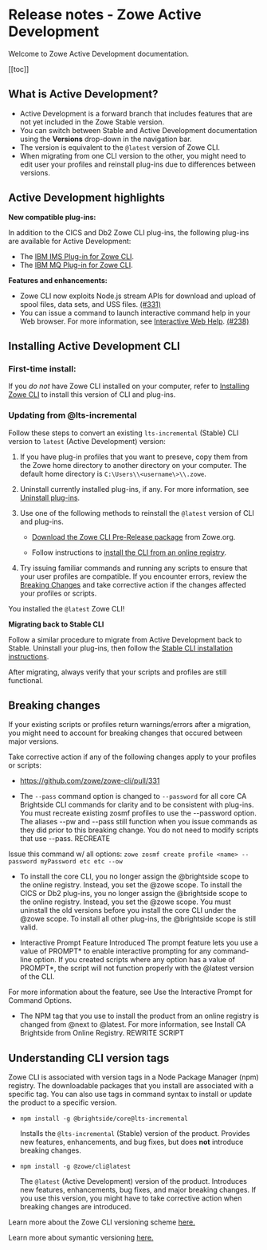 # Release notes - Zowe Active Development

Welcome to Zowe Active Development documentation.

[[toc]]

## What is Active Development?

- Active Development is a forward branch that includes features that are not yet included in the Zowe Stable version. 
- You can switch between Stable and Active Development documentation using the **Versions** drop-down in the navigation bar.
- The version is equivalent to the `@latest` version of Zowe CLI.
- When migrating from one CLI version to the other, you might need to edit user your profiles and reinstall plug-ins due to differences between versions. 

## Active Development highlights

**New compatible plug-ins:**

In addition to the CICS and Db2 Zowe CLI plug-ins, the following plug-ins are available for Active Development:

- The [IBM IMS Plug-in for Zowe CLI](../user-guide/cli-imsplugin.md).
- The [IBM MQ Plug-in for Zowe CLI](../user-guide/cli-mqplugin.md).

**Features and enhancements:**

- Zowe CLI now exploits Node.js stream APIs for download and upload of spool files, data sets, and USS files. [(#331)](https://github.com/zowe/zowe-cli/pull/331)
- You can issue a command to launch interactive command help in your Web browser. For more information, see [Interactive Web Help](../user-guide/cli-usingcli.md#interactive-web-help). [(#238)](https://github.com/zowe/imperative/issues/238)

## Installing Active Development CLI

### First-time install:

If you *do not* have Zowe CLI installed on your computer, refer to [Installing Zowe CLI](../user-guide/cli-installcli.md) to install this version of CLI and plug-ins. 

### Updating from @lts-incremental

Follow these steps to convert an existing `lts-incremental` (Stable) CLI version to `latest` (Active Development) version:

1. If you have plug-in profiles that you want to preseve, copy them from the Zowe home directory to another directory on your computer. The default home directory is `C:\Users\\<username\>\\.zowe`.

2.  Uninstall currently installed plug-ins, if any. For more information, see [Uninstall plug-ins](../user-guide/cli-installplugins.md#uninstall-plug-ins).
   

3. Use one of the following methods to reinstall the `@latest` version of CLI and plug-ins. 

    - [Download the Zowe CLI Pre-Release package](https://zowe.org/download/) from Zowe.org.

    - Follow instructions to [install the CLI from an online registry](../user-guide/cli-installcli.md#installing-zowe-cli-from-an-online-registry).

4. Try issuing familiar commands and running any scripts to ensure that your user profiles are compatible. If you encounter errors, review the [Breaking Changes](#breaking-changes) and take corrective action if the changes affected your profiles or scripts.  

You installed the `@latest` Zowe CLI! 

**Migrating back to Stable CLI**

Follow a similar procedure to migrate from Active Development back to Stable. Uninstall your plug-ins, then follow the [Stable CLI installation instructions](https://docs.zowe.org/stable/user-guide/cli-installcli.html). 

After migrating, always verify that your scripts and profiles are still functional. 

## Breaking changes
If your existing scripts or profiles return warnings/errors after a migration, you might need to account for breaking changes that occured between major versions.

Take corrective action if any of the following changes apply to your profiles or scripts:

- https://github.com/zowe/zowe-cli/pull/331 

- The `--pass` command option is changed to `--password` for all core CA Brightside CLI commands for clarity and to be consistent with plug-ins. You must recreate existing zosmf profiles to use the --password option. The aliases --pw and --pass still function when you issue commands as they did prior to this breaking change. You do not need to modify scripts that use  --pass.  RECREATE

Issue this command w/ all options: 
`zowe zosmf create profile <name> --password myPassword etc etc --ow`

- To install the core CLI, you no longer assign the @brightside scope to the online registry. Instead, you set the @zowe scope. 
To install the CICS or Db2 plug-ins, you no longer assign the @brightside scope to the online registry. Instead, you set the @zowe scope. You must uninstall the old versions before you install the core CLI under the @zowe scope. To install all other plug-ins, the @brightside scope is still valid.   

- Interactive Prompt Feature Introduced
The prompt feature lets you use a value of PROMPT* to enable interactive prompting for any command-line option. If you created scripts where any option has a value of PROMPT*, the script will not function properly with the @latest version of the CLI. 

For more information about the feature, see Use the Interactive Prompt for Command Options. 

- The NPM tag that you use to install the product from an online registry is changed from @next to @latest. For more information, see Install CA Brightside from Online Registry.   REWRITE SCRIPT

## Understanding CLI version tags

Zowe CLI is associated with version tags in a Node Package Manager (npm) registry. The downloadable packages that you install are associated with a specific tag. You can also use tags in command syntax to install or update the product to a specific version. 

- `npm install -g @brightside/core@lts-incremental` 
        
    Installs the `@lts-incremental` (Stable) version of the product. Provides new features, enhancements, and bug fixes, but does **not** introduce breaking changes. 

- `npm install -g @zowe/cli@latest` 
    
    The `@latest` (Active Development) version of the product. Introduces new features, enhancements, bug fixes, and major breaking changes. If you use this version, you might have to take corrective action when breaking changes are introduced. 

Learn more about the Zowe CLI versioning scheme [here.](https://github.com/zowe/zowe-cli/blob/master/docs/MaintainerVersioning.md)

Learn more about symantic versioning [here.](https://semver.org/)

